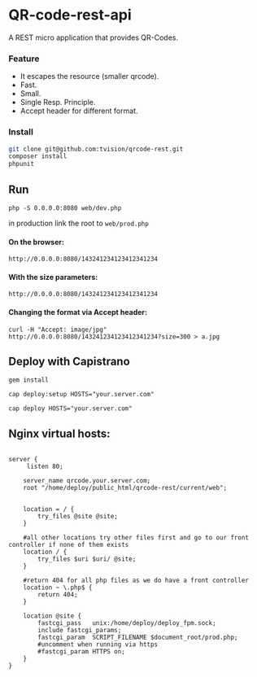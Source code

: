 QR-code-rest-api
================

A  REST micro application that provides QR-Codes.

###  Feature

- It escapes the resource (smaller qrcode).
- Fast.
- Small.
- Single Resp. Principle.
- Accept header for different format.

### Install

``` bash
git clone git@github.com:tvision/qrcode-rest.git
composer install
phpunit
```

## Run

`php -S 0.0.0.0:8080 web/dev.php`

in production link the root to `web/prod.php`


#### On the browser:

`http://0.0.0.0:8080/143241234123412341234`

#### With the size parameters:

`http://0.0.0.0:8080/143241234123412341234`

#### Changing the format via Accept header:

`curl -H "Accept: image/jpg"  http://0.0.0.0:8080/143241234123412341234?size=300 > a.jpg`

## Deploy with Capistrano

`gem install`

`cap deploy:setup HOSTS="your.server.com"`

`cap deploy HOSTS="your.server.com"`

## Nginx virtual hosts:

``` nginx

server {
     listen 80;

    server_name qrcode.your.server.com;
    root "/home/deploy/public_html/qrcode-rest/current/web";


    location = / {
        try_files @site @site;
    }

    #all other locations try other files first and go to our front controller if none of them exists
    location / {
        try_files $uri $uri/ @site;
    }

    #return 404 for all php files as we do have a front controller
    location ~ \.php$ {
        return 404;
    }

    location @site {
        fastcgi_pass   unix:/home/deploy/deploy_fpm.sock;
        include fastcgi_params;
        fastcgi_param  SCRIPT_FILENAME $document_root/prod.php;
        #uncomment when running via https
        #fastcgi_param HTTPS on;
    }
}
```